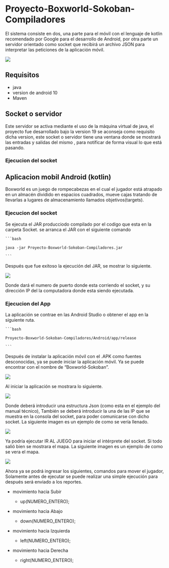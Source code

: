 # Proyecto-Boxworld-Sokoban-Compiladores
El sistema consiste en dos, una parte para el móvil con el lenguaje de kotlin recomendado por Google para el desarrollo de Android, por otra parte un servidor orientado como socket que recibirá un archivo JSON para interpretar las peticiones de la aplicación móvil.

<img src='/recursos-git/01_1366x768_scrot.png'>

## Requisitos

* java
* version de android 10
* Maven

## Socket o servidor

Este servidor se activa mediante el uso de la máquina virtual de java, el proyecto fue desarrollado bajo la version 19 se aconseja como requisito dicha version, este socket o servidor tiene una ventana donde se mostrará las entradas y salidas del mismo , para notificar de forma visual lo que está pasando.

### Ejecucion del socket

## Aplicacion mobil Android (kotlin)

Boxworld es un juego de rompecabezas en el cual el jugador está atrapado en un almacén dividido en espacios cuadrados, mueve cajas tratando de llevarlas a lugares de almacenamiento llamados objetivos(targets).

### Ejecucion del socket

Se ejecuta el JAR producciodo compilado por el codigo que esta en la carpeta Socket. se arranca el JAR con el siguiente comando

    ```bash

    java -jar Proyecto-Boxworld-Sokoban-Compiladores.jar

    ```
Después que fue exitoso la ejecución del JAR, se mostrar lo siguiente.

<img src='/recursos-git/consola.png'>

Donde dará el numero de puerto donde esta corriendo el socket, y su dirección IP del la computadora donde esta siendo ejecutada.

### Ejecucion del App

La aplicación se contrae en las Android Studio o obtener el app en la siguiente ruta.

    ```bash

    Proyecto-Boxworld-Sokoban-Compiladores/Android/app/release

    ```
Después de instalar la aplicación móvil con el .APK como fuentes desconocidas, ya se puede iniciar la aplicación móvil. Ya se puede encontrar con el nombre de “Boxworld-Sokoban”.

<img src='/recursos-git/imagen.jpg'>

Al iniciar la aplicación se mostrara lo siguiente.

<img src='/recursos-git/imagen_uno.jpg'>

Donde deberá introducir una estructura Json  (como esta en el ejemplo del manual técnico), También se deberá introducir la una de las IP que se muestra en la consola del socket, para poder comunicarse con dicho socket. La siguiente imagen es un ejemplo de como se vería llenado.

<img src='/recursos-git/imagen_dos.jpg'>

Ya podría ejecutar IR AL JUEGO para iniciar el intérprete del socket. Si todo salió bien se mostrara el mapa. La siguiente imagen es un ejemplo de como se vera el mapa.

<img src='/recursos-git/imagen_tres.jpg'>

Ahora ya se podrá ingresar los siguientes, comandos para mover el jugador, Solamente antes de ejecutar se puede realizar una simple ejecución para después será enviado a los reportes.

* movimiento hacia Subir

    *    up(NUMERO_ENTERO);

* movimiento hacia Abajo

    *    down(NUMERO_ENTERO);

* movimiento hacia Izquierda

    *    left(NUMERO_ENTERO);

* movimiento hacia Derecha

    *    right(NUMERO_ENTERO);  

